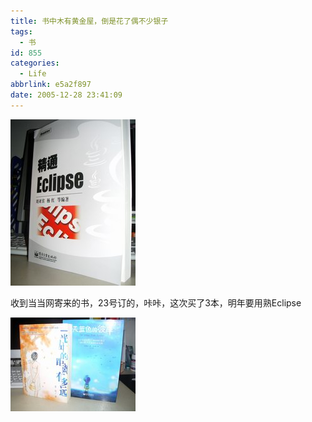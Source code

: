 ```yaml
---
title: 书中木有黄金屋，倒是花了偶不少银子
tags:
  - 书
id: 855
categories:
  - Life
abbrlink: e5a2f897
date: 2005-12-28 23:41:09
---
```


![](/images/2005/12/28_12755.jpg)

收到当当网寄来的书，23号订的，咔咔，这次买了3本，明年要用熟Eclipse

![](/images/2006/01/27_15545241669.jpg)